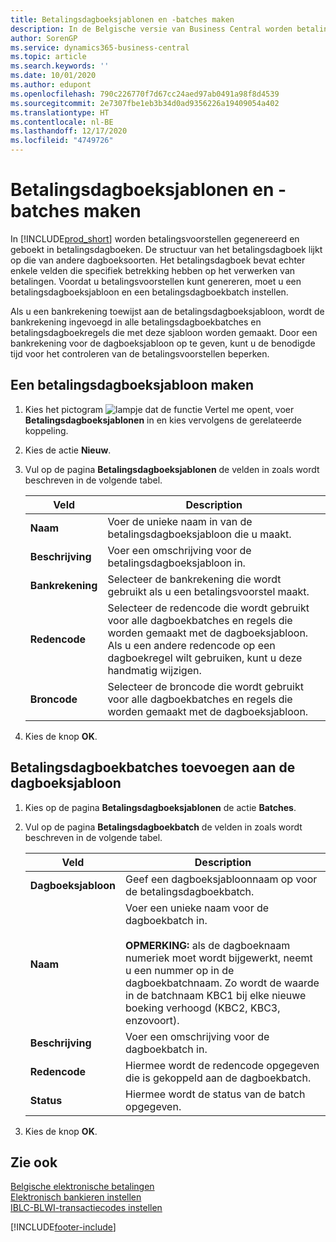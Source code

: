 ```yaml
---
title: Betalingsdagboeksjablonen en -batches maken
description: In de Belgische versie van Business Central worden betalingsvoorstellen gegenereerd en geboekt in betalingsdagboeken. De structuur van het betalingsdagboek lijkt op die van andere dagboeksoorten.
author: SorenGP
ms.service: dynamics365-business-central
ms.topic: article
ms.search.keywords: ''
ms.date: 10/01/2020
ms.author: edupont
ms.openlocfilehash: 790c226770f7d67cc24aed97ab0491a98f8d4539
ms.sourcegitcommit: 2e7307fbe1eb3b34d0ad9356226a19409054a402
ms.translationtype: HT
ms.contentlocale: nl-BE
ms.lasthandoff: 12/17/2020
ms.locfileid: "4749726"
---
```

# <a name="create-payment-journal-templates-and-batches"></a>Betalingsdagboeksjablonen en -batches maken
In [!INCLUDE[prod_short](../../includes/prod_short.md)] worden betalingsvoorstellen gegenereerd en geboekt in betalingsdagboeken. De structuur van het betalingsdagboek lijkt op die van andere dagboeksoorten. Het betalingsdagboek bevat echter enkele velden die specifiek betrekking hebben op het verwerken van betalingen. Voordat u betalingsvoorstellen kunt genereren, moet u een betalingsdagboeksjabloon en een betalingsdagboekbatch instellen.  

Als u een bankrekening toewijst aan de betalingsdagboeksjabloon, wordt de bankrekening ingevoegd in alle betalingsdagboekbatches en betalingsdagboekregels die met deze sjabloon worden gemaakt. Door een bankrekening voor de dagboeksjabloon op te geven, kunt u de benodigde tijd voor het controleren van de betalingsvoorstellen beperken.  

## <a name="to-create-a-payment-journal-template"></a>Een betalingsdagboeksjabloon maken  

1.  Kies het pictogram ![lampje dat de functie Vertel me opent](../../media/ui-search/search_small.png "Vertel me wat u wilt doen"), voer **Betalingsdagboeksjablonen** in en kies vervolgens de gerelateerde koppeling.  
2.  Kies de actie **Nieuw**.  
3.  Vul op de pagina **Betalingsdagboeksjablonen** de velden in zoals wordt beschreven in de volgende tabel.  

    |Veld|Description|  
    |---------------------------------|---------------------------------------|  
    |**Naam**|Voer de unieke naam in van de betalingsdagboeksjabloon die u maakt.|  
    |**Beschrijving**|Voer een omschrijving voor de betalingsdagboeksjabloon in.|  
    |**Bankrekening**|Selecteer de bankrekening die wordt gebruikt als u een betalingsvoorstel maakt.|  
    |**Redencode**|Selecteer de redencode die wordt gebruikt voor alle dagboekbatches en regels die worden gemaakt met de dagboeksjabloon. Als u een andere redencode op een dagboekregel wilt gebruiken, kunt u deze handmatig wijzigen.|  
    |**Broncode**|Selecteer de broncode die wordt gebruikt voor alle dagboekbatches en regels die worden gemaakt met de dagboeksjabloon.|  

4.  Kies de knop **OK**.  

## <a name="to-add-payment-journal-batches-to-the-journal-template"></a>Betalingsdagboekbatches toevoegen aan de dagboeksjabloon  

1.  Kies op de pagina **Betalingsdagboeksjablonen** de actie **Batches**.  
2.  Vul op de pagina **Betalingsdagboekbatch** de velden in zoals wordt beschreven in de volgende tabel.  

    |Veld|Description|  
    |---------------------------------|---------------------------------------|  
    |**Dagboeksjabloon**|Geef een dagboeksjabloonnaam op voor de betalingsdagboekbatch.|  
    |**Naam**|Voer een unieke naam voor de dagboekbatch in.<br /><br /> **OPMERKING:** als de dagboeknaam numeriek moet wordt bijgewerkt, neemt u een nummer op in de dagboekbatchnaam. Zo wordt de waarde in de batchnaam KBC1 bij elke nieuwe boeking verhoogd (KBC2, KBC3, enzovoort).|  
    |**Beschrijving**|Voer een omschrijving voor de dagboekbatch in.|  
    |**Redencode**|Hiermee wordt de redencode opgegeven die is gekoppeld aan de dagboekbatch.|  
    |**Status**|Hiermee wordt de status van de batch opgegeven.|  

3.  Kies de knop **OK**.  

## <a name="see-also"></a>Zie ook  
 [Belgische elektronische betalingen](belgian-electronic-payments.md)   
 [Elektronisch bankieren instellen](how-to-set-up-electronic-banking.md)   
 [IBLC-BLWI-transactiecodes instellen](how-to-set-up-iblc-blwi-transaction-codes.md)


[!INCLUDE[footer-include](../../includes/footer-banner.md)]